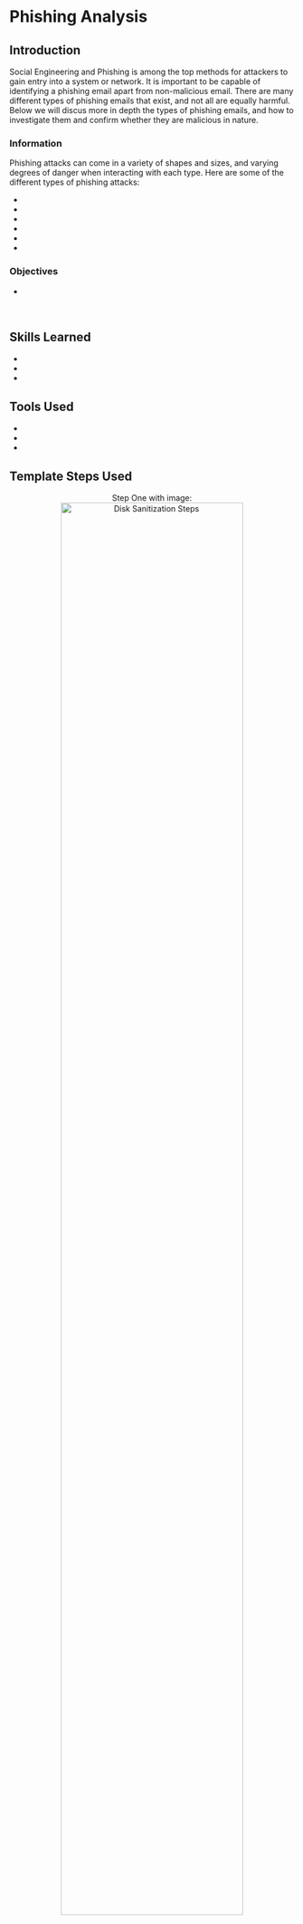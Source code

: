 <h1>Phishing Analysis</h1>

<h2>Introduction</h2>

Social Engineering and Phishing is among the top methods for attackers to gain entry into a system or network. It is important to be capable of identifying a phishing email apart from non-malicious email. There are many different types of phishing emails that exist, and not all are equally harmful. Below we will discus more in depth the types of phishing emails, and how to investigate them and confirm whether they are malicious in nature.

<h3>Information</h3>

Phishing attacks can come in a variety of shapes and sizes, and varying degrees of danger when interacting with each type. Here are some of the different types of phishing attacks:

- <b></b>
- <b></b>
- <b></b>
- <b></b>
- <b></b>
- <b></b>

<h3>Objectives</h3>

- <b> </b> 

<br />


<h2>Skills Learned</h2>

- <b></b> 
- <b></b>
- <b></b>

<h2>Tools Used</h2>

- <b></b>
- <b></b>
- <b></b>

<h2>Template Steps Used</h2>

<p align="center">
Step One with image: <br/>
<img src="https://github.com/Garpieln/ProjectNam/assets/46676876/1995f28f-67be-4d16-b402-59edd6974a7e" height="80%" width="80%" alt="Disk Sanitization Steps"/>
<br />
<br />


### Project Referencee *** Insert Link


<!--
 ```diff
- text in red
+ text in green
! text in orange
# text in gray
@@ text in purple (and bold)@@
```
--!>
